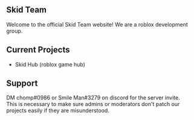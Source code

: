 ## Skid Team 
Welcome to the official Skid Team website! We are a roblox development group. <br>

## Current Projects
  - Skid Hub (roblox game hub) <br>

## Support
DM chomp#0986 or Smile Man#3279 on discord for the server invite. <br>
This is necessary to make sure admins or moderators don't patch our projects easily if they are misunderstood. <br>


